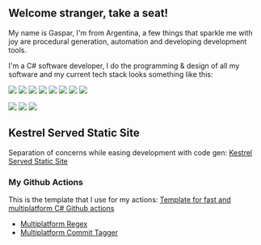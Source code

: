 ## Welcome stranger, take a seat!

My name is Gaspar, I'm from Argentina, a few things that sparkle me with joy are procedural generation, automation and developing development tools.

I'm a C# software developer, I do the programming & design of all my software and my current tech stack looks something like this:

![](https://img.shields.io/badge/C%23-blueviolet?style=for-the-badge&logo=c-sharp&logoColor=white)
![](https://img.shields.io/badge/.NET-blueviolet?style=for-the-badge&logo=.net&logoColor=white)
![](https://img.shields.io/badge/Unity-000000?style=for-the-badge&logo=unity&logoColor=white)
![](https://img.shields.io/badge/Markdown-000000?style=flat-square&logo=markdown&logoColor=white)
![](https://img.shields.io/badge/C%2B%2B-00599C?style=flat-square&logo=c%2B%2B&logoColor=white)
![](https://img.shields.io/badge/C-00599C?style=flat-square&logo=c&logoColor=white)
![](https://img.shields.io/badge/Ruby-CC342D?style=flat-square&logo=ruby&logoColor=white)
![](https://img.shields.io/badge/Python-3776AB?style=flat-square&logo=python&logoColor=white)

![](https://img.shields.io/badge/Visual_Studio-5C2D91?style=for-the-badge&logo=visual%20studio&logoColor=white)
![](https://img.shields.io/badge/GitHub-100000?style=for-the-badge&logo=github&logoColor=white)
![](https://img.shields.io/badge/CI%20&%20CD-667881?style=for-the-badge&logo=github&logoColor=white)

## Kestrel Served Static Site
Separation of concerns while easing development with code gen: [Kestrel Served Static Site](https://github.com/Tilation/KestrelServedStaticSite)

### My Github Actions
This is the template that I use for my actions: [Template for fast and multiplatform C# Github actions](https://github.com/Tilation/multiplatform-github-action) 
- [Multiplatform Regex](https://github.com/Tilation/multiplatform-regex)
- [Multiplatform Commit Tagger](https://github.com/Tilation/multiplatform-commit-tagger)
